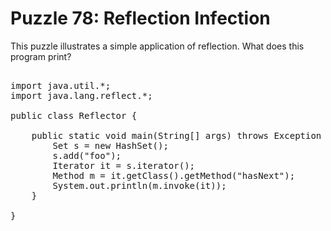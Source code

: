 # Puzzle 78: Reflection Infection

This puzzle illustrates a simple application of reflection. What does this program print?

<pre>

import java.util.*;
import java.lang.reflect.*;

public class Reflector {

    public static void main(String[] args) throws Exception {
        Set<String> s = new HashSet<String>();
        s.add("foo");
        Iterator it = s.iterator();
        Method m = it.getClass().getMethod("hasNext");
        System.out.println(m.invoke(it));
    }

}
</pre>
